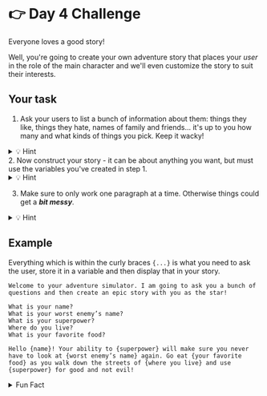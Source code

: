 # 👉 Day 4 Challenge

Everyone loves a good story!

Well, you're going to create your own adventure story that places your *user* in the role of the main character and we'll even customize the story to suit their interests.

## Your task

1. Ask your users to list a bunch of information about them: things they like, things they hate, names of family and friends... it's up to you how many and what kinds of things you pick. Keep it wacky!

<details> <summary> 💡 Hint </summary>

Think about variables and `input.`

</details>
2. Now construct your story - it can be about anything you want, but must use the variables you've created in step 1.
<details> <summary> 💡 Hint</summary>

Remember concatenation and the use of `,` and `""`.

</details>

3. Make sure to only work one paragraph at a time. Otherwise things could get a ***bit messy***.
<details> <summary> 💡 Hint </summary>

Using `print()` can help add spaces.

</details>

## Example
Everything which is within the curly braces `{...}` is what you need to ask the user, store it in a variable and then display that in your story.
```
Welcome to your adventure simulator. I am going to ask you a bunch of questions and then create an epic story with you as the star!

What is your name?
What is your worst enemy’s name?
What is your superpower?
Where do you live?
What is your favorite food?

Hello {name}! Your ability to {superpower} will make sure you never have to look at {worst enemy’s name} again. Go eat {your favorite food} as you walk down the streets of {where you live} and use {superpower} for good and not evil!
```


<details><summary>Fun Fact</summary>
  
This **exact** thing is how those custom books you can buy are generated - the only difference is that those are printed and shipped to your grandma for her birthday for a lot of money. Hey, maybe ***you*** can be the one charging that big price after the 100 days of code?

</details>

